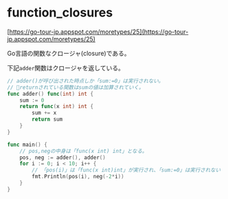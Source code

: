 # function_closures

[https://go-tour-jp.appspot.com/moretypes/25](https://go-tour-jp.appspot.com/moretypes/25)

Go言語の関数なクロージャ(closure)である。

下記`adder`関数はクロージャを返している。

```go
// adder()が呼び出された時点しか「sum:=0」は実行されない。
// returnされている関数はsumの値は加算されていく。
func adder() func(int) int {
	sum := 0
	return func(x int) int {
		sum += x
		return sum
	}
}

func main() {
    // pos,negの中身は「func(x int) int」となる。
	pos, neg := adder(), adder()
	for i := 0; i < 10; i++ {
        // 「pos(i)」は「func(x int)int」が実行され、「sum:=0」は実行されない
		fmt.Println(pos(i), neg(-2*i))
	}
}
```